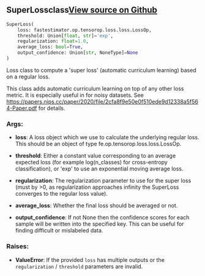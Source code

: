 ## SuperLoss<span class="tag">class</span><a class="sourcelink" href=https://github.com/fastestimator/fastestimator/blob/r1.2/fastestimator/op/tensorop/loss/super_loss.py/#L33-L169>View source on Github</a>
```python
SuperLoss(
	loss: fastestimator.op.tensorop.loss.loss.LossOp,
	threshold: Union[float, str]='exp',
	regularization: float=1.0,
	average_loss: bool=True,
	output_confidence: Union[str, NoneType]=None
)
```
Loss class to compute a 'super loss' (automatic curriculum learning) based on a regular loss.

This class adds automatic curriculum learning on top of any other loss metric. It is especially useful in for noisy
datasets. See https://papers.nips.cc/paper/2020/file/2cfa8f9e50e0f510ede9d12338a5f564-Paper.pdf for details.


<h3>Args:</h3>


* **loss**: A loss object which we use to calculate the underlying regular loss. This should be an object of type fe.op.tensorop.loss.loss.LossOp.

* **threshold**: Either a constant value corresponding to an average expected loss (for example log(n_classes) for cross-entropy classification), or 'exp' to use an exponential moving average loss.

* **regularization**: The regularization parameter to use for the super loss (must by >0, as regularization approaches infinity the SuperLoss converges to the regular loss value).

* **average_loss**: Whether the final loss should be averaged or not.

* **output_confidence**: If not None then the confidence scores for each sample will be written into the specified key. This can be useful for finding difficult or mislabeled data. 

<h3>Raises:</h3>


* **ValueError**: If the provided `loss` has multiple outputs or the `regularization` / `threshold` parameters are
        invalid.

